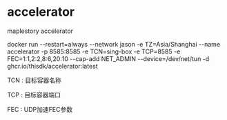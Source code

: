 # accelerator
maplestory accelerator

docker run --restart=always --network jason -e TZ=Asia/Shanghai --name accelerator -p 8585:8585 -e TCN=sing-box -e TCP=8585 -e FEC=1:1,2:2,8:6,20:10 --cap-add NET_ADMIN --device=/dev/net/tun -d ghcr.io/thisdk/accelerator:latest

TCN : 目标容器名称

TCP : 目标容器端口

FEC : UDP加速FEC参数
